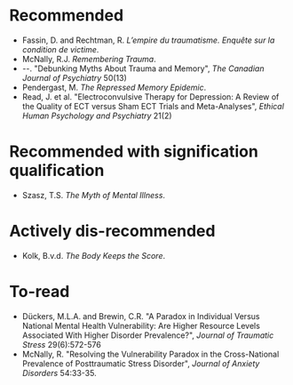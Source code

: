 # Recommended

* Fassin, D. and Rechtman, R. *L’empire du traumatisme. Enquête sur la condition de victime*.
* McNally, R.J. *Remembering Trauma*.
* --. "Debunking Myths About Trauma and Memory", *The Canadian Journal of Psychiatry* 50(13)
* Pendergast, M. *The Repressed Memory Epidemic*.
* Read, J. et al. "Electroconvulsive Therapy for Depression: A Review of the Quality of ECT versus Sham ECT Trials and Meta-Analyses", *Ethical Human Psychology and Psychiatry* 21(2)

# Recommended with signification qualification

* Szasz, T.S. *The Myth of Mental Illness*. 

# Actively dis-recommended

* Kolk, B.v.d. *The Body Keeps the Score*.

# To-read

* Dückers, M.L.A. and Brewin, C.R. "A Paradox in Individual Versus National Mental Health Vulnerability: Are Higher Resource Levels Associated With Higher Disorder Prevalence?", *Journal of Traumatic Stress* 29(6):572-576
* McNally, R. "Resolving the Vulnerability Paradox in the Cross-National Prevalence of Posttraumatic Stress Disorder", *Journal of Anxiety Disorders* 54:33-35.
